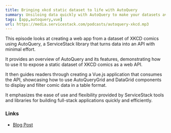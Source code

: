 ```yaml
---
title: Bringing xkcd static dataset to life with AutoQuery 
summary: Unsiloing data quickly with AutoQuery to make your datasets available from queryable Web APIs
tags: [app,autoquery,vue]
url: https://media.servicestack.com/podcasts/autoquery-xkcd.mp3   
---
```


This episode looks at creating a web app from a dataset of XKCD comics using AutoQuery, 
a ServiceStack library that turns data into an API with minimal effort. 

It provides an overview of AutoQuery and its features, demonstrating how to use it to expose 
a static dataset of XKCD comics as a web API. 

It then guides readers through creating a Vue.js application that consumes the API, showcasing 
how to use AutoQueryGrid and DataGrid components to display and filter comic data in a table format. 

It emphasizes the ease of use and flexibility provided by ServiceStack tools and libraries for 
building full-stack applications quickly and efficiently.

### Links

- [Blog Post](/posts/autoquery-xkcd)
